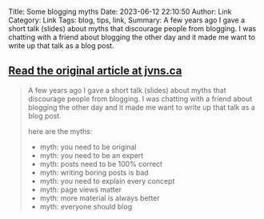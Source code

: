 Title: Some blogging myths
Date: 2023-06-12 22:10:50
Author: Link
Category: Link
Tags: blog, tips, link, 
Summary: A few years ago I gave a short talk (slides) about myths that discourage people from blogging. I was chatting with a friend about blogging the other day and it made me want to write up that talk as a blog post.

## [Read the original article at jvns.ca](https://jvns.ca/blog/2023/06/05/some-blogging-myths/)
> A few years ago I gave a short talk (slides) about myths that discourage people from blogging. I was chatting with a friend about blogging the other day and it made me want to write up that talk as a blog post.
> 
> here are the myths:
> 
> - myth: you need to be original
> - myth: you need to be an expert
> - myth: posts need to be 100% correct
> - myth: writing boring posts is bad
> - myth: you need to explain every concept
> - myth: page views matter
> - myth: more material is always better
> - myth: everyone should blog
> 

